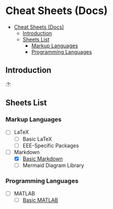 # Cheat Sheets (Docs)

- [Cheat Sheets (Docs)](#cheat-sheets-docs)
  - [Introduction](#introduction)
  - [Sheets List](#sheets-list)
    - [Markup Languages](#markup-languages)
    - [Programming Languages](#programming-languages)

## Introduction

:?:

## Sheets List

### Markup Languages

- [ ] LaTeX
  - [ ] Basic LaTeX
  - [ ] EEE-Specific Packages
- [ ] Markdown
  - [x] [Basic Markdown](./markdown/markdown.md)
  - [ ] Mermaid Diagram Library

### Programming Languages

- [ ] MATLAB
  - [ ] [Basic MATLAB](./matlab/matlab.md)
